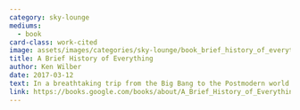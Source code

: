 ```yaml
---
category: sky-lounge
mediums:
  - book
card-class: work-cited
image: assets/images/categories/sky-lounge/book_brief_history_of_everything.jpg
title: A Brief History of Everything
author: Ken Wilber
date: 2017-03-12
text: In a breathtaking trip from the Big Bang to the Postmodern world we inhabit, Ken Wilber examines the universe and our place in it, and comes up with an accessible and entertaining account of how it all fits together.
link: https://books.google.com/books/about/A_Brief_History_of_Everything.html?id=c9shMX7HLY0C
---
```

